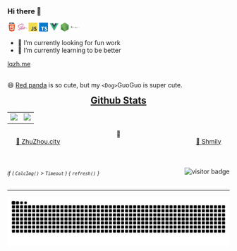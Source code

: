 <link rel="stylesheet" type="text/css" href="./style.css">



### Hi there 👋


<code><img height="20" alt="HTML5" src="https://raw.githubusercontent.com/github/explore/main/topics/html/html.png" /></code>
<code><img height="20" alt="Sass" src="https://raw.githubusercontent.com/github/explore/main/topics/sass/sass.png" /></code>
<code><img height="20" alt="JavaScript" src="https://raw.githubusercontent.com/github/explore/main/topics/javascript/javascript.png" /></code>
<code><img height="20" alt="TypeScript" src="https://raw.githubusercontent.com/github/explore/main/topics/typescript/typescript.png" /></code>
<code><img height="20" alt="vue" src="https://raw.githubusercontent.com/github/explore/main/topics/vue/vue.png"></code>
<code><img height="20" alt="nodejs" src="https://raw.githubusercontent.com/github/explore/main/topics/nodejs/nodejs.png"></code>
<code><img height="20" alt="mongodb" src="https://raw.githubusercontent.com/github/explore/main/topics/mongodb/mongodb.png"></code>

- 🔭 I’m currently looking for fun work
- 🌱 I’m currently learning to be better
 
<a href="https://lqzh.me" target="_blank">lqzh.me</a>
<br/>
<br/>
 
 
😄 <u>Red panda</u> is so cute, but my `<Dog>`GuoGuo is super cute.
 


<div align="center"><h2 align="center" style="margin: 5px 10px;"><u><b>Github Stats</u></b></h2>
<table cellpadding="10">
    <tr>
        <td style="text-align: center;">
            <img src="https://github-readme-stats-lqzhgood.vercel.app/api?username=lqzhgood&hide_border=true&count_private=true&show_icons=true&layout=compact&cache_seconds=43200" height="150" />
        </td>
        <td style="text-align: center;">
            <img src="https://github-readme-stats-lqzhgood.vercel.app/api/top-langs/?username=lqzhgood&hide_border=true&show_icons=true&layout=compact&hide=html,css,c,assembly&cache_seconds=43200" height="150" />
        </td>
    </tr>
</table>
 
<div style="text-align:center">🎉</div>
 
<div class="flex-container">
        <span > <a href="http://ZhuZhou.city" target="_blank">🧭 ZhuZhou.city</a> </span>
        <img width="300" heigth="1">
        <span > <a href="http://lqzhgood.github.io/Shmily" target="_blank">🔖 Shmily</a> </span>
</div>

<br/>
<br/>
<br/> 
<div align="left">
 <sub><i>if ( <code>CalcImg()</code> > <code>Timeout</code> ) { <code>refresh()</code> }</i></sub>
 <img align="right" src="https://img.shields.io/endpoint?label=visit&style=social&url=https%3A%2F%2Fhits.dwyl.com%2Flqzhgood%2Flqzhgood.json" alt="visitor badge" old-src="https://visitor-badge.laobi.icu/badge?page_id=lqzhgood.lqzhgood" />     
</div>

<br />
<hr />

<picture>
  <source media="(prefers-color-scheme: dark)" srcset="https://raw.githubusercontent.com/lqzhgood/lqzhgood/snake/github-contribution-grid-snake-dark.svg" />
  <source media="(prefers-color-scheme: light)" srcset="https://raw.githubusercontent.com/lqzhgood/lqzhgood/snake/github-contribution-grid-snake.svg" />
  <img alt="github-snake" src="https://raw.githubusercontent.com/lqzhgood/lqzhgood/snake/github-contribution-grid-snake.svg" />
</picture>

 
<!--
**lqzhgood/lqzhgood** is a ✨ _special_ ✨ repository because its `README.md` (this file) appears on your GitHub profile.

Here are some ideas to get you started:


- 👯 I’m looking to collaborate on ...
- 🤔 I’m looking for help with ...
- 💬 Ask me about ...
- 📫 How to reach me: ...
- 😄 Pronouns: ...
- ⚡ Fun fact: ...
-->
 
